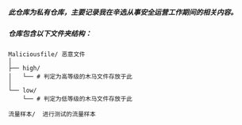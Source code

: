 
##### 此仓库为私有仓库，主要记录我在辛选从事安全运营工作期间的相关内容。
##### 仓库包含以下文件夹结构：

````
Maliciousfile/ 恶意文件
│
├── high/
│   └── # 判定为高等级的木马文件存放于此
│
└── low/
    └── # 判定为低等级的木马文件存放于此

流量样本/  进行测试的流量样本
 
````
